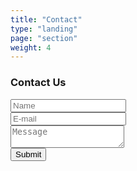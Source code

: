 ```yaml
---
title: "Contact"
type: "landing"
page: "section"
weight: 4
---
```


<div id="contact" class="col-lg-8 full-height-screen">
    <h3>Contact Us</h3>  
    <div class="form">
        <form class="contactform" action="https://formspree.io/f/mwpepeqw" method="POST">
            <input type="text" id="name" name="name" placeholder="Name" required class="inputform">
            <br>
            <input type="email" id="email" name="email" placeholder="E-mail" required class="inputform">
            <br>
            <textarea id="message" name="message" placeholder="Message" required class="textareaform"></textarea>
            <br>
            <button class="buttonform" type="submit">Submit</button>
        </form>
    </div>
</div>
